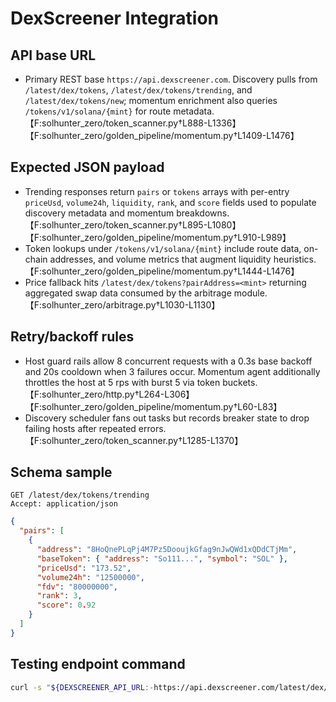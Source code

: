 # DexScreener Integration

## API base URL
- Primary REST base `https://api.dexscreener.com`. Discovery pulls from `/latest/dex/tokens`, `/latest/dex/tokens/trending`, and `/latest/dex/tokens/new`; momentum enrichment also queries `/tokens/v1/solana/{mint}` for route metadata.【F:solhunter_zero/token_scanner.py†L888-L1336】【F:solhunter_zero/golden_pipeline/momentum.py†L1409-L1476】

## Expected JSON payload
- Trending responses return `pairs` or `tokens` arrays with per-entry `priceUsd`, `volume24h`, `liquidity`, `rank`, and `score` fields used to populate discovery metadata and momentum breakdowns.【F:solhunter_zero/token_scanner.py†L895-L1080】【F:solhunter_zero/golden_pipeline/momentum.py†L910-L989】
- Token lookups under `/tokens/v1/solana/{mint}` include route data, on-chain addresses, and volume metrics that augment liquidity heuristics.【F:solhunter_zero/golden_pipeline/momentum.py†L1444-L1476】
- Price fallback hits `/latest/dex/tokens?pairAddress=<mint>` returning aggregated swap data consumed by the arbitrage module.【F:solhunter_zero/arbitrage.py†L1030-L1130】

## Retry/backoff rules
- Host guard rails allow 8 concurrent requests with a 0.3s base backoff and 20s cooldown when 3 failures occur. Momentum agent additionally throttles the host at 5 rps with burst 5 via token buckets.【F:solhunter_zero/http.py†L264-L306】【F:solhunter_zero/golden_pipeline/momentum.py†L60-L83】
- Discovery scheduler fans out tasks but records breaker state to drop failing hosts after repeated errors.【F:solhunter_zero/token_scanner.py†L1285-L1370】

## Schema sample
```http
GET /latest/dex/tokens/trending
Accept: application/json
```
```json
{
  "pairs": [
    {
      "address": "8HoQnePLqPj4M7Pz5DooujkGfag9nJwQWd1xQDdCTjMm",
      "baseToken": { "address": "So111...", "symbol": "SOL" },
      "priceUsd": "173.52",
      "volume24h": "12500000",
      "fdv": "80000000",
      "rank": 3,
      "score": 0.92
    }
  ]
}
```

## Testing endpoint command
```bash
curl -s "${DEXSCREENER_API_URL:-https://api.dexscreener.com/latest/dex/tokens/trending}"
```
